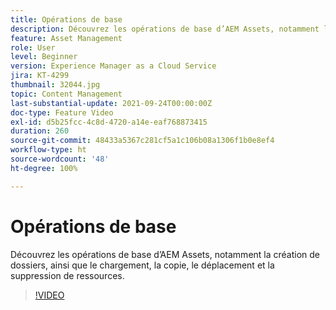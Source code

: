 ```yaml
---
title: Opérations de base
description: Découvrez les opérations de base d’AEM Assets, notamment la création de dossiers, ainsi que le chargement, la copie, le déplacement et la suppression de ressources.
feature: Asset Management
role: User
level: Beginner
version: Experience Manager as a Cloud Service
jira: KT-4299
thumbnail: 32044.jpg
topic: Content Management
last-substantial-update: 2021-09-24T00:00:00Z
doc-type: Feature Video
exl-id: d5b25fcc-4c8d-4720-a14e-eaf768873415
duration: 260
source-git-commit: 48433a5367c281cf5a1c106b08a1306f1b0e8ef4
workflow-type: ht
source-wordcount: '48'
ht-degree: 100%

---
```


# Opérations de base

Découvrez les opérations de base d’AEM Assets, notamment la création de dossiers, ainsi que le chargement, la copie, le déplacement et la suppression de ressources.

>[!VIDEO](https://video.tv.adobe.com/v/37149?quality=12&learn=on&captions=fre_fr)
